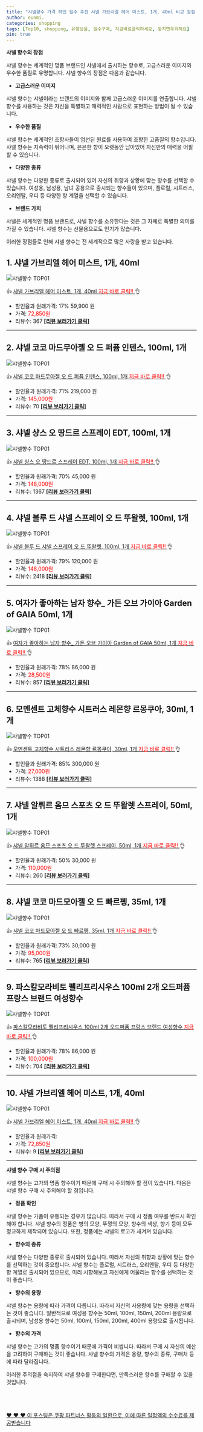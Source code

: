 ```yaml
---
title: "샤넬향수 가격 확인 필수 추천 샤넬 가브리엘 헤어 미스트, 1개, 40ml 비교 장점 구매가이드"
author: eunmi.
categories: shopping
tags: [Top10, shopping, 유행상품, 필수구매, 지금바로클릭하세요, 놓치면후회해요]
pin: true
---
```

**샤넬 향수의 장점**

샤넬 향수는 세계적인 명품 브랜드인 샤넬에서 출시하는 향수로, 고급스러운 이미지와 우수한 품질로 유명합니다. 샤넬 향수의 장점은 다음과 같습니다.

* **고급스러운 이미지**

샤넬 향수는 샤넬이라는 브랜드의 이미지와 함께 고급스러운 이미지를 연출합니다. 샤넬 향수를 사용하는 것은 자신을 특별하고 매력적인 사람으로 표현하는 방법이 될 수 있습니다.

* **우수한 품질**

샤넬 향수는 세계적인 조향사들이 엄선된 원료를 사용하여 조향한 고품질의 향수입니다. 샤넬 향수는 지속력이 뛰어나며, 은은한 향이 오랫동안 남아있어 자신만의 매력을 어필할 수 있습니다.

* **다양한 종류**

샤넬 향수는 다양한 종류로 출시되어 있어 자신의 취향과 상황에 맞는 향수를 선택할 수 있습니다. 여성용, 남성용, 남녀 공용으로 출시되는 향수들이 있으며, 플로럴, 시트러스, 오리엔탈, 우디 등 다양한 향 계열을 선택할 수 있습니다.

* **브랜드 가치**

샤넬은 세계적인 명품 브랜드로, 샤넬 향수를 소유한다는 것은 그 자체로 특별한 의미를 가질 수 있습니다. 샤넬 향수는 선물용으로도 인기가 많습니다.

이러한 장점들로 인해 샤넬 향수는 전 세계적으로 많은 사랑을 받고 있습니다.

   

## 1. 샤넬 가브리엘 헤어 미스트, 1개, 40ml

![샤넬향수 TOP01](https://thumbnail9.coupangcdn.com/thumbnails/remote/230x230ex/image/vendor_inventory/6fb4/6a5f98897291318902bd7562ee478a3f7664ee541c28ff0af3cf99019bee.jpg)


👍 [샤넬 가브리엘 헤어 미스트, 1개, 40ml <font color=red> 지금 바로 클릭!! </font> ](https://link.coupang.com/re/AFFSDP?lptag=AF3617701&subid=GithubCoopas&pageKey=305773885&traceid=V0-153&itemId=963868203&vendorItemId=87236553082) 👌 


- 할인율과 원래가격: 17%  59,900   원
- 가격: <span style='color:red'>72,850원</span>
- 리뷰수: 367  [**[리뷰 보러가기 클릭]**](https://link.coupang.com/re/AFFSDP?lptag=AF3617701&subid=GithubCoopas&pageKey=305773885&traceid=V0-153&itemId=963868203&vendorItemId=87236553082)

---


   

## 2. 샤넬 코코 마드무아젤 오 드 퍼퓸 인텐스, 100ml, 1개

![샤넬향수 TOP01](https://thumbnail8.coupangcdn.com/thumbnails/remote/230x230ex/image/vendor_inventory/1527/a6f07ac57710457c5d13493e609c4f3ced80378a5ea5266661ff56d5eba1.jpg)


👍 [샤넬 코코 마드무아젤 오 드 퍼퓸 인텐스, 100ml, 1개 <font color=red> 지금 바로 클릭!! </font> ](https://link.coupang.com/re/AFFSDP?lptag=AF3617701&subid=GithubCoopas&pageKey=7063388640&traceid=V0-153&itemId=17520078010&vendorItemId=87566475747) 👌 


- 할인율과 원래가격: 71%  219,000   원
- 가격: <span style='color:red'>145,000원</span>
- 리뷰수: 70  [**[리뷰 보러가기 클릭]**](https://link.coupang.com/re/AFFSDP?lptag=AF3617701&subid=GithubCoopas&pageKey=7063388640&traceid=V0-153&itemId=17520078010&vendorItemId=87566475747)

---


   

## 3. 샤넬 샹스 오 땅드르 스프레이 EDT, 100ml, 1개

![샤넬향수 TOP01](https://thumbnail9.coupangcdn.com/thumbnails/remote/230x230ex/image/vendor_inventory/51d5/c5a110a61d788b6b7436addcdbe688e2d6d1cf78f73912824b1240c0835e.jpg)


👍 [샤넬 샹스 오 땅드르 스프레이 EDT, 100ml, 1개 <font color=red> 지금 바로 클릭!! </font> ](https://link.coupang.com/re/AFFSDP?lptag=AF3617701&subid=GithubCoopas&pageKey=21921104&traceid=V0-153&itemId=88859108&vendorItemId=87566475774) 👌 


- 할인율과 원래가격: 70%  45,000   원
- 가격: <span style='color:red'>148,000원</span>
- 리뷰수: 1367  [**[리뷰 보러가기 클릭]**](https://link.coupang.com/re/AFFSDP?lptag=AF3617701&subid=GithubCoopas&pageKey=21921104&traceid=V0-153&itemId=88859108&vendorItemId=87566475774)

---


   

## 4. 샤넬 블루 드 샤넬 스프레이 오 드 뚜왈렛, 100ml, 1개

![샤넬향수 TOP01](https://thumbnail6.coupangcdn.com/thumbnails/remote/230x230ex/image/vendor_inventory/9f44/15652a618ad1b514a98d05bb980c22ed941d7a4baa6d4e598b01a49abc49.jpg)


👍 [샤넬 블루 드 샤넬 스프레이 오 드 뚜왈렛, 100ml, 1개 <font color=red> 지금 바로 클릭!! </font> ](https://link.coupang.com/re/AFFSDP?lptag=AF3617701&subid=GithubCoopas&pageKey=66088071&traceid=V0-153&itemId=2456694144&vendorItemId=87575766682) 👌 


- 할인율과 원래가격: 79%  120,000   원
- 가격: <span style='color:red'>148,000원</span>
- 리뷰수: 2418  [**[리뷰 보러가기 클릭]**](https://link.coupang.com/re/AFFSDP?lptag=AF3617701&subid=GithubCoopas&pageKey=66088071&traceid=V0-153&itemId=2456694144&vendorItemId=87575766682)

---


   

## 5. 여자가 좋아하는 남자 향수_ 가든 오브 가이아 Garden of GAIA 50ml, 1개

![샤넬향수 TOP01](https://thumbnail10.coupangcdn.com/thumbnails/remote/230x230ex/image/vendor_inventory/ef65/5970ed445417442a10281bbc2ae36cc74daa75701a5a879852e855a04015.jpg)


👍 [여자가 좋아하는 남자 향수_ 가든 오브 가이아 Garden of GAIA 50ml, 1개 <font color=red> 지금 바로 클릭!! </font> ](https://link.coupang.com/re/AFFSDP?lptag=AF3617701&subid=GithubCoopas&pageKey=6460519502&traceid=V0-153&itemId=14058721528&vendorItemId=81593881091) 👌 


- 할인율과 원래가격: 78%  86,000   원
- 가격: <span style='color:red'>28,500원</span>
- 리뷰수: 857  [**[리뷰 보러가기 클릭]**](https://link.coupang.com/re/AFFSDP?lptag=AF3617701&subid=GithubCoopas&pageKey=6460519502&traceid=V0-153&itemId=14058721528&vendorItemId=81593881091)

---


   

## 6. 모멘센트 고체향수 시트러스 레몬향 르몽쿠아, 30ml, 1개

![샤넬향수 TOP01](https://thumbnail9.coupangcdn.com/thumbnails/remote/230x230ex/image/retail/images/2023/06/30/15/9/ff55d84f-85aa-4c92-b019-0329c9f4300e.jpg)


👍 [모멘센트 고체향수 시트러스 레몬향 르몽쿠아, 30ml, 1개 <font color=red> 지금 바로 클릭!! </font> ](https://link.coupang.com/re/AFFSDP?lptag=AF3617701&subid=GithubCoopas&pageKey=7440080321&traceid=V0-153&itemId=19344727686&vendorItemId=86432904686) 👌 


- 할인율과 원래가격: 85%  300,000   원
- 가격: <span style='color:red'>27,000원</span>
- 리뷰수: 1388  [**[리뷰 보러가기 클릭]**](https://link.coupang.com/re/AFFSDP?lptag=AF3617701&subid=GithubCoopas&pageKey=7440080321&traceid=V0-153&itemId=19344727686&vendorItemId=86432904686)

---


   

## 7. 샤넬 알뤼르 옴므 스포츠 오 드 뚜왈렛 스프레이, 50ml, 1개

![샤넬향수 TOP01](https://thumbnail10.coupangcdn.com/thumbnails/remote/230x230ex/image/vendor_inventory/ff34/b19c1082751332d11aec0d18375c955ec0912ce49f65ea3494c8aa6ef231.jpg)


👍 [샤넬 알뤼르 옴므 스포츠 오 드 뚜왈렛 스프레이, 50ml, 1개 <font color=red> 지금 바로 클릭!! </font> ](https://link.coupang.com/re/AFFSDP?lptag=AF3617701&subid=GithubCoopas&pageKey=6714143488&traceid=V0-153&itemId=15596957211&vendorItemId=87566475837) 👌 


- 할인율과 원래가격: 50%  30,000   원
- 가격: <span style='color:red'>110,000원</span>
- 리뷰수: 260  [**[리뷰 보러가기 클릭]**](https://link.coupang.com/re/AFFSDP?lptag=AF3617701&subid=GithubCoopas&pageKey=6714143488&traceid=V0-153&itemId=15596957211&vendorItemId=87566475837)

---


   

## 8. 샤넬 코코 마드모아젤 오 드 빠르펭, 35ml, 1개

![샤넬향수 TOP01](https://thumbnail6.coupangcdn.com/thumbnails/remote/230x230ex/image/vendor_inventory/be6f/7e8b6be4fefc3de04e3e078616f315e38c19d06dd7797dfe74f7b0994688.jpg)


👍 [샤넬 코코 마드모아젤 오 드 빠르펭, 35ml, 1개 <font color=red> 지금 바로 클릭!! </font> ](https://link.coupang.com/re/AFFSDP?lptag=AF3617701&subid=GithubCoopas&pageKey=6714192175&traceid=V0-153&itemId=15596726113&vendorItemId=87566475817) 👌 


- 할인율과 원래가격: 73%  30,000   원
- 가격: <span style='color:red'>95,000원</span>
- 리뷰수: 765  [**[리뷰 보러가기 클릭]**](https://link.coupang.com/re/AFFSDP?lptag=AF3617701&subid=GithubCoopas&pageKey=6714192175&traceid=V0-153&itemId=15596726113&vendorItemId=87566475817)

---


   

## 9. 파스칼모라비토 펠리프리시우스 100ml 2개 오드퍼퓸 프랑스 브랜드 여성향수

![샤넬향수 TOP01](https://thumbnail8.coupangcdn.com/thumbnails/remote/230x230ex/image/vendor_inventory/6108/6ceaa60d9052219cda302946d0b8d97ef25f5f02b210b50b1898f8b32758.jpg)


👍 [파스칼모라비토 펠리프리시우스 100ml 2개 오드퍼퓸 프랑스 브랜드 여성향수 <font color=red> 지금 바로 클릭!! </font> ](https://link.coupang.com/re/AFFSDP?lptag=AF3617701&subid=GithubCoopas&pageKey=6572036604&traceid=V0-153&itemId=17425590904&vendorItemId=84594720359) 👌 


- 할인율과 원래가격: 78%  86,000   원
- 가격: <span style='color:red'>100,000원</span>
- 리뷰수: 704  [**[리뷰 보러가기 클릭]**](https://link.coupang.com/re/AFFSDP?lptag=AF3617701&subid=GithubCoopas&pageKey=6572036604&traceid=V0-153&itemId=17425590904&vendorItemId=84594720359)

---


   

## 10. 샤넬 가브리엘 헤어 미스트, 1개, 40ml

![샤넬향수 TOP01](https://thumbnail9.coupangcdn.com/thumbnails/remote/230x230ex/image/vendor_inventory/6fb4/6a5f98897291318902bd7562ee478a3f7664ee541c28ff0af3cf99019bee.jpg)


👍 [샤넬 가브리엘 헤어 미스트, 1개, 40ml <font color=red> 지금 바로 클릭!! </font> ](https://link.coupang.com/re/AFFSDP?lptag=AF3617701&subid=GithubCoopas&pageKey=305773885&traceid=V0-153&itemId=963868203&vendorItemId=87236553082) 👌 


- 할인율과 원래가격: 
- 가격: <span style='color:red'>72,850원</span>
- 리뷰수: 9  [**[리뷰 보러가기 클릭]**](https://link.coupang.com/re/AFFSDP?lptag=AF3617701&subid=GithubCoopas&pageKey=305773885&traceid=V0-153&itemId=963868203&vendorItemId=87236553082)

---
**샤넬 향수 구매 시 주의점**

샤넬 향수는 고가의 명품 향수이기 때문에 구매 시 주의해야 할 점이 있습니다. 다음은 샤넬 향수 구매 시 주의해야 할 점입니다.

* **정품 확인**

샤넬 향수는 가품이 유통되는 경우가 많습니다. 따라서 구매 시 정품 여부를 반드시 확인해야 합니다. 샤넬 향수의 정품은 병의 모양, 뚜껑의 모양, 향수의 색상, 향기 등이 모두 정교하게 제작되어 있습니다. 또한, 정품에는 샤넬의 로고가 새겨져 있습니다.

* **향수의 종류**

샤넬 향수는 다양한 종류로 출시되어 있습니다. 따라서 자신의 취향과 상황에 맞는 향수를 선택하는 것이 중요합니다. 샤넬 향수는 플로럴, 시트러스, 오리엔탈, 우디 등 다양한 향 계열로 출시되어 있으므로, 미리 시향해보고 자신에게 어울리는 향수를 선택하는 것이 좋습니다.

* **향수의 용량**

샤넬 향수는 용량에 따라 가격이 다릅니다. 따라서 자신의 사용량에 맞는 용량을 선택하는 것이 좋습니다. 일반적으로 여성용 향수는 50ml, 100ml, 150ml, 200ml 용량으로 출시되며, 남성용 향수는 50ml, 100ml, 150ml, 200ml, 400ml 용량으로 출시됩니다.

* **향수의 가격**

샤넬 향수는 고가의 명품 향수이기 때문에 가격이 비쌉니다. 따라서 구매 시 자신의 예산을 고려하여 구매하는 것이 좋습니다. 샤넬 향수의 가격은 용량, 향수의 종류, 구매처 등에 따라 달라집니다.

이러한 주의점을 숙지하여 샤넬 향수를 구매한다면, 만족스러운 향수를 구매할 수 있을 것입니다.<br><br><br><br><br> [ ❤ ❤ ❤ 이 포스팅은 쿠팡 파트너스 활동의 일환으로, 이에 따른 일정액의 수수료를 제공받습니다](https://link.coupang.com/a/bcEFyh)